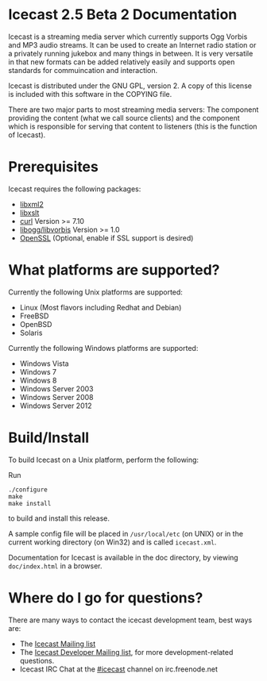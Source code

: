 # Icecast 2.5 Beta 2 Documentation

Icecast is a streaming media server which currently supports Ogg Vorbis and MP3 audio streams.
It can be used to create an Internet radio station or a privately running jukebox and many
things in between. It is very versatile in that new formats can be added relatively easily
and supports open standards for commuincation and interaction.

Icecast is distributed under the GNU GPL, version 2. A copy of this license is included with
this software in the COPYING file.

There are two major parts to most streaming media servers: The component providing the
content (what we call source clients) and the component which is responsible for serving that
content to listeners (this is the function of Icecast).

# Prerequisites

Icecast requires the following packages:

* [libxml2](http://xmlsoft.org/downloads.html)
* [libxslt](http://xmlsoft.org/XSLT/downloads.html)
* [curl](http://curl.haxx.se/download.html) Version >= 7.10
* [libogg/libvorbis](http://www.vorbis.com/files) Version >= 1.0
* [OpenSSL](https://www.openssl.org/source/) (Optional, enable if SSL support is desired)

# What platforms are supported?

Currently the following Unix platforms are supported:

-	Linux (Most flavors including Redhat and Debian)
-	FreeBSD
-	OpenBSD
-	Solaris

Currently the following Windows platforms are supported:

-	Windows Vista
-	Windows 7
-	Windows 8
-	Windows Server 2003
-	Windows Server 2008
-	Windows Server 2012

# Build/Install

To build Icecast on a Unix platform, perform the following:

Run

    ./configure
    make
    make install

to build and install this release.

A sample config file will be placed in `/usr/local/etc` (on UNIX) or in the current working
directory (on Win32) and is called `icecast.xml`.

Documentation for Icecast is available in the doc directory, by viewing `doc/index.html` in a
browser.

# Where do I go for questions?

There are many ways to contact the icecast development team, best ways are:

-  The [Icecast Mailing list](http://lists.xiph.org/mailman/listinfo/icecast)
-  The [Icecast Developer Mailing list](http://lists.xiph.org/mailman/listinfo/icecast-dev), for more development-related questions.
-  Icecast IRC Chat at the [#icecast](irc://irc.freenode.net:6667/#icecast) channel on irc.freenode.net
